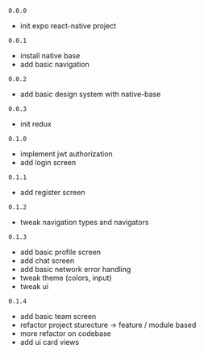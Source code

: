 `0.0.0`

- init expo react-native project

`0.0.1`

- install native base
- add basic navigation

`0.0.2`

- add basic design system with native-base

`0.0.3`

- init redux

`0.1.0`

- implement jwt authorization
- add login screen

`0.1.1`

- add register screen

`0.1.2`

- tweak navigation types and navigators

`0.1.3`

- add basic profile screen
- add chat screen
- add basic network error handling
- tweak theme (colors, input)
- tweak ui

`0.1.4`

- add basic team screen
- refactor project sturecture -> feature / module based
- more refactor on codebase
- add ui card views
